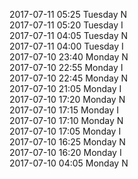 2017-07-11 05:25 Tuesday  N  
2017-07-11 05:20 Tuesday  I  
2017-07-11 04:05 Tuesday  N  
2017-07-11 04:00 Tuesday  I  
2017-07-10 23:40 Monday  N  
2017-07-10 22:55 Monday  I  
2017-07-10 22:45 Monday  N  
2017-07-10 21:05 Monday  I  
2017-07-10 17:20 Monday  N  
2017-07-10 17:15 Monday  I  
2017-07-10 17:10 Monday  N  
2017-07-10 17:05 Monday  I  
2017-07-10 16:25 Monday  N  
2017-07-10 16:20 Monday  I  
2017-07-10 04:05 Monday  N  
